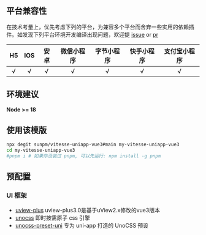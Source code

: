 
## 平台兼容性
在技术考量上，优先考虑下列的平台，为兼容多个平台而舍弃一些实用的依赖插件。如发现下列平台环境开发编译出现问题，欢迎提 [issue](https://github.com/sunpm/vitesse-uniapp-vue3/issues/new) or [pr](https://github.com/sunpm/vitesse-uniapp-vue3/pulls)

| H5 | IOS  | 安卓 | 微信小程序 | 字节小程序 | 快手小程序 | 支付宝小程序 |
|:--:| :--: | :--: | :--------: | :--------: | :--------: | :----------: |
| √  |  √   |  √   |     √      |     √      |     √      |      √       |

## 环境建议
**Node >= 18**

[//]: # (**pnpm 8**)

## 使用该模版
```sh
npx degit sunpm/vitesse-uniapp-vue3#main my-vitesse-uniapp-vue3
cd my-vitesse-uniapp-vue3
#pnpm i # 如果你没装过 pnpm, 可以先运行: npm install -g pnpm
```

## 预配置

### UI 框架
- [uview-plus](https://uiadmin.net/uview-plus) uview-plus3.0是基于uView2.x修改的vue3版本
- [unocss](https://github.com/unocss/unocss) 即时按需原子 css 引擎
- [unocss-preset-uni](https://github.com/uni-helper/unocss-preset-uni) 专为 uni-app 打造的 UnoCSS 预设
